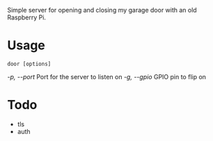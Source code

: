 Simple server for opening and closing my garage door with an old Raspberry Pi.

# Usage

`door [options]`

*-p, --port* Port for the server to listen on
*-g, --gpio* GPIO pin to flip on

# Todo

- tls
- auth

